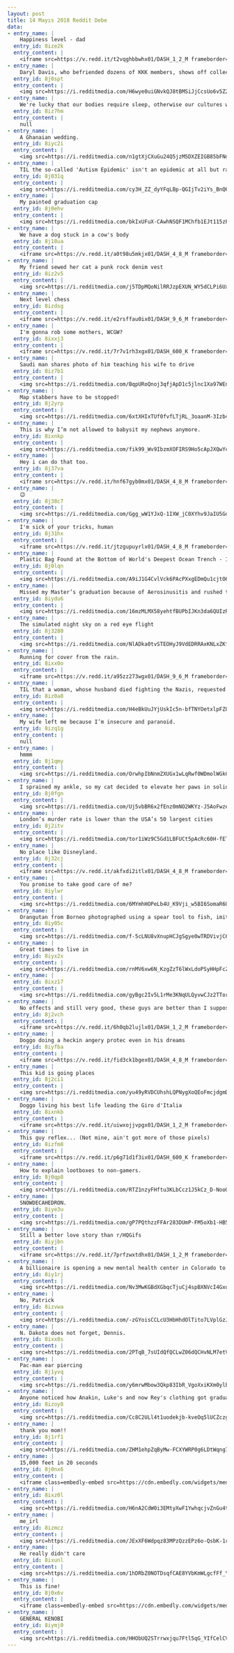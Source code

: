 ```yaml
---
layout: post
title: 14 Mayıs 2018 Reddit Debe
data:
- entry_name: |
    Happiness level - dad
  entry_id: 8ize2k
  entry_content: |
    <iframe src=https://v.redd.it/t2vqghbbwhx01/DASH_1_2_M frameborder=0></iframe>
- entry_name: |
    Daryl Davis, who befriended dozens of KKK members, shows off collection of robes surrendered to him
  entry_id: 8j0spt
  entry_content: |
    <img src=https://i.redditmedia.com/H6wye0uiGNvkQJ8tBMSiJjCcsUo6v5Z2BdkqxpVCxsU.jpg?s=ec51010a8db1dd6085f018319cd52146 frameborder=0>
- entry_name: |
    We're lucky that our bodies require sleep, otherwise our cultures would have us working 16-20 hour days.
  entry_id: 8iz7hm
  entry_content: |
    null
- entry_name: |
    A Ghanaian wedding.
  entry_id: 8iyc2i
  entry_content: |
    <img src=https://i.redditmedia.com/n1gtXjCXuGu24Q5jzM5DXZEIGB85bFNdS8iixvb_6to.jpg?s=d203cf552631b617dbc831adf0ea0be3 frameborder=0>
- entry_name: |
    TIL the so-called 'Autism Epidemic' isn't an epidemic at all but rather an increase in reported incidents due to a growing awareness of autism and changes to the condition’s diagnostic criteria.
  entry_id: 8j031q
  entry_content: |
    <img src=https://i.redditmedia.com/cy3H_ZZ_dyYFqLBp-QGIjTv2iYs_BnQ6PNjp79Z52nM.jpg?s=2868d56af941dfa6dc07c5e6f28fffe3 frameborder=0>
- entry_name: |
    My painted graduation cap
  entry_id: 8j0ehv
  entry_content: |
    <img src=https://i.redditmedia.com/bkIxUFuX-CAwhNSQF1MChfb1EJt115zP42Gd4OArbko.jpg?s=22ff06c5eb7a1fe703c288c815f9b6a7 frameborder=0>
- entry_name: |
    We have a dog stuck in a cow's body
  entry_id: 8j18ua
  entry_content: |
    <iframe src=https://v.redd.it/a0t98u5mkjx01/DASH_4_8_M frameborder=0></iframe>
- entry_name: |
    My friend sewed her cat a punk rock denim vest
  entry_id: 8iz2v5
  entry_content: |
    <img src=https://i.redditmedia.com/j5TDpMQoNilRRJzpEXUN_WY5dCLPi6UxepqIx3WHWTc.jpg?s=f9ecbf7e5e2e7935fdbd0e034b29f5c3 frameborder=0>
- entry_name: |
    Next level chess
  entry_id: 8izdsg
  entry_content: |
    <iframe src=https://v.redd.it/e2rsffau0ix01/DASH_9_6_M frameborder=0></iframe>
- entry_name: |
    I'm gonna rob some mothers, WCGW?
  entry_id: 8ixxj3
  entry_content: |
    <iframe src=https://v.redd.it/7r7v1rh3xgx01/DASH_600_K frameborder=0></iframe>
- entry_name: |
    Saudi man shares photo of him teaching his wife to drive
  entry_id: 8iz7b1
  entry_content: |
    <img src=https://i.redditmedia.com/BqpURoQnoj3qfjApD1c5jlnc1Xa97WEn7n7YNFJzQbw.jpg?s=49e663866f9d749cd4709862f4c9a4f4 frameborder=0>
- entry_name: |
    Map stabbers have to be stopped!
  entry_id: 8j2yrp
  entry_content: |
    <img src=https://i.redditmedia.com/6xtXHIxTUf0fvfLTjRL_3oaanM-3Izb4sIKXrcbSXyU.jpg?s=da74435f6cc93b6cb67d73ea3a54feba frameborder=0>
- entry_name: |
    This is why I’m not allowed to babysit my nephews anymore.
  entry_id: 8ixnkp
  entry_content: |
    <img src=https://i.redditmedia.com/fik99_Wv9IbzmXOFIRS9Ho5cApJXQwYcZKwtvJ1AVyM.jpg?s=928b28c91f3f3dfce9d472681b6e6862 frameborder=0>
- entry_name: |
    Hey i can do that too.
  entry_id: 8j37va
  entry_content: |
    <iframe src=https://v.redd.it/hnf67gyb0mx01/DASH_4_8_M frameborder=0></iframe>
- entry_name: |
    😉
  entry_id: 8j38c7
  entry_content: |
    <img src=https://i.redditmedia.com/Ggg_wW1YJxQ-1IXW_jC0XYhv9JaIU5GoKbkTR1J83rc.jpg?s=e377532e23d5d30ca5e8e69fcb607451 frameborder=0>
- entry_name: |
    I'm sick of your tricks, human
  entry_id: 8j31hx
  entry_content: |
    <iframe src=https://v.redd.it/jtzgupuyrlx01/DASH_4_8_M frameborder=0></iframe>
- entry_name: |
    Plastic Bag Found at the Bottom of World's Deepest Ocean Trench - It is now the deepest known piece of plastic trash, found at a depth of 36,000 feet inside the Mariana Trench.
  entry_id: 8j0lqn
  entry_content: |
    <img src=https://i.redditmedia.com/A9iJ1G4CvlVck6PAcPXxgEDmQu1cjtO6a_-x8m8eHDI.jpg?s=095bb9c506042c4e51995f7f73f1466a frameborder=0>
- entry_name: |
    Missed my Master’s graduation because of Aerosinusitis and rushed to emergency room. Here’s my dad handing me my insurance papers pretending to graduate me.
  entry_id: 8iydu6
  entry_content: |
    <img src=https://i.redditmedia.com/16mzMLMX58yehtfBUPbIJKn3da6QUIzResySF4IMfys.jpg?s=fe086706f1b1937bf8459d58cd5116c1 frameborder=0>
- entry_name: |
    The simulated night sky on a red eye flight
  entry_id: 8j3280
  entry_content: |
    <img src=https://i.redditmedia.com/NlADka0tvSTEOHyJ9VdEDRRAxKNLxZKfMqt_ilfT0aY.jpg?s=2d7d394104caf5bb4ba7c729b65526ae frameborder=0>
- entry_name: |
    Running for cover from the rain.
  entry_id: 8ixx0o
  entry_content: |
    <iframe src=https://v.redd.it/a95zz273wgx01/DASH_9_6_M frameborder=0></iframe>
- entry_name: |
    TIL that a woman, whose husband died fighting the Nazis, requested to be allowed to drive a tank to avenge her husband. She proved herself a skilled tank driver, died from injuries obtained in battle, and was posthumously named Hero of the Soviet Union.
  entry_id: 8iz0a8
  entry_content: |
    <img src=https://i.redditmedia.com/H4eBkUuJYjUskIc5n-bfTNYOetxlpFZ8ecSfXFTzfnU.jpg?s=e4f91131c1b8cd3c39972a7d2c068e1e frameborder=0>
- entry_name: |
    My wife left me because I’m insecure and paranoid.
  entry_id: 8izq1g
  entry_content: |
    null
- entry_name: |
    hmmm
  entry_id: 8j1qmy
  entry_content: |
    <img src=https://i.redditmedia.com/OrwhpIbNnmZXUGx1wLqRwf0WDmolWGkChgpc04-WWOs.jpg?s=19bb728c5e79c8ee82f415b5343e472d frameborder=0>
- entry_name: |
    I sprained my ankle, so my cat decided to elevate her paws in solidarity
  entry_id: 8j0fgn
  entry_content: |
    <img src=https://i.redditmedia.com/Uj5vbBR6x2fEnz0mNO2WKYz-J5AoFwzePAnZTOoZ-Ss.jpg?s=66c2803f5f4d90442992d200c6d4e806 frameborder=0>
- entry_name: |
    London’s murder rate is lower than the USA’s 50 largest cities
  entry_id: 8j2itv
  entry_content: |
    <img src=https://i.redditmedia.com/tor1iWz9C5Gd1LBFUCt5pAcRc60H-fETRYoZg3ON1Ds.jpg?s=f59f624c93b6d22a3f035e4a742bcd9f frameborder=0>
- entry_name: |
    No place like Disneyland.
  entry_id: 8j32cj
  entry_content: |
    <iframe src=https://v.redd.it/akfxdi2itlx01/DASH_4_8_M frameborder=0></iframe>
- entry_name: |
    You promise to take good care of me?
  entry_id: 8iylwr
  entry_content: |
    <img src=https://i.redditmedia.com/6MYmhHOPeLb4U_K9Vji_w5BI6SomaR6Qo-ybtgnu4Ic.jpg?s=5b6afd9ca44c5e8d486fa9aa4d42fb56 frameborder=0>
- entry_name: |
    Orangutan from Borneo photographed using a spear tool to fish, imitating local fishermen
  entry_id: 8iy05c
  entry_content: |
    <img src=https://i.redditmedia.com/f-5cLNU8vXnupHCJgSgye0wTRDVivjC6QW0vWGtm1A4.jpg?s=24639d94fc96518fb4f9288da9fafcd0 frameborder=0>
- entry_name: |
    Great times to live in
  entry_id: 8iyx2x
  entry_content: |
    <img src=https://i.redditmedia.com/rnMV6xw6N_KzgZzT6lWxLdoPSyHHpFcZ9s7_nt4rgTw.jpg?s=028c70dd5cefdbbed401ecfc5b4343c8 frameborder=0>
- entry_name: |
  entry_id: 8ixz17
  entry_content: |
    <img src=https://i.redditmedia.com/gyBgc2Iv5L1rMe3KNqULQyvwCJz2TTorVwdkN3TrJX4.jpg?s=65a20ca63e976436a037a79c0bb44eab frameborder=0>
- entry_name: |
    No effects and still very good, these guys are better than I supposed.
  entry_id: 8j2vch
  entry_content: |
    <iframe src=https://v.redd.it/6h0qb2lujlx01/DASH_1_2_M frameborder=0></iframe>
- entry_name: |
    Doggo doing a heckin angery protec even in his dreams
  entry_id: 8iyfba
  entry_content: |
    <iframe src=https://v.redd.it/fid3ck1bgex01/DASH_4_8_M frameborder=0></iframe>
- entry_name: |
    This kid is going places
  entry_id: 8j2ci1
  entry_content: |
    <img src=https://i.redditmedia.com/yu49yRVDCUhshLQPNygXoQEoFmcjdgmDXW9Azqz8Uxc.jpg?s=6ceaf461652900126fba09460f141bdd frameborder=0>
- entry_name: |
    Doggo living his best life leading the Giro d'Italia
  entry_id: 8ixnkb
  entry_content: |
    <iframe src=https://v.redd.it/uiwxojjvpgx01/DASH_1_2_M frameborder=0></iframe>
- entry_name: |
    This guy reflex... (Not mine, ain't got more of those pixels)
  entry_id: 8izfm8
  entry_content: |
    <iframe src=https://v.redd.it/p6g71d1f3ix01/DASH_600_K frameborder=0></iframe>
- entry_name: |
    How to explain lootboxes to non-gamers.
  entry_id: 8j0qp8
  entry_content: |
    <img src=https://i.redditmedia.com/RTZ1nzyFHftu3KLbCcz1J5kCz_D-NooQ6wIJ4ZSRsPo.jpg?s=09c5b1ae95014f9b62d10af6319d4ca7 frameborder=0>
- entry_name: |
    SNOWDECAHEDRON.
  entry_id: 8iye3u
  entry_content: |
    <img src=https://i.redditmedia.com/gP7PQthzzFFAr283DUmP-FM5oXb1-HB5xNoySfpqNXQ.jpg?s=6126b10a17c559323649fb0973cd113f frameborder=0>
- entry_name: |
    Still a better love story than r/HQGifs
  entry_id: 8iyjbn
  entry_content: |
    <iframe src=https://v.redd.it/7prfzwxtdhx01/DASH_1_2_M frameborder=0></iframe>
- entry_name: |
    A billionaire is opening a new mental health center in Colorado to treat veterans and their families
  entry_id: 8iy1rj
  entry_content: |
    <img src=https://i.redditmedia.com/Nv3MwKGBdXGbqcTjuCj4spBXNVcI4GxokLNS7KM1Mh4.jpg?s=cc41f62b9e6fcda8f0111dcce4c9bae8 frameborder=0>
- entry_name: |
    No, Patrick
  entry_id: 8izvwa
  entry_content: |
    <img src=https://i.redditmedia.com/-zGYoisCCLcU3HbHhdOlTito7LVplGzJBT-qKWtRP8Q.jpg?s=3ef64f63c9981f6ad1c84fab368990d4 frameborder=0>
- entry_name: |
    N. Dakota does not forget, Dennis.
  entry_id: 8ixx8s
  entry_content: |
    <img src=https://i.redditmedia.com/2PTqB_7sUIdQfQCLwZ06dQCHvNLM7etVaQ19kHeF22s.jpg?s=2dee2375b0075981bf82421cd44226d3 frameborder=0>
- entry_name: |
    Pac-man ear piercing
  entry_id: 8j1yvq
  entry_content: |
    <img src=https://i.redditmedia.com/y6mrwMbow3Qkp83IbR_VgoXxiKXm0ylbkLfafQBPbTE.jpg?s=541e71521c3bb6ed3cbf6ce16ed0d2ba frameborder=0>
- entry_name: |
    Anyone noticed how Anakin, Luke's and now Rey's clothing got gradually darker in each of the trilogies?
  entry_id: 8izoy8
  entry_content: |
    <img src=https://i.redditmedia.com/Cc8C2ULl4t1uodekjb-kveOq5lUCZczgowFX4AEYevc.png?s=94855804df2fb5002d211eb4e1a2d820 frameborder=0>
- entry_name: |
    thank you mom!!
  entry_id: 8j1rf1
  entry_content: |
    <img src=https://i.redditmedia.com/ZHM1ehpZqByMw-FCXYWRP0g6LDtWqng7_4LOWPQm0qw.jpg?s=f1cc2d2393f1cd28bea4bcf262cb6d5f frameborder=0>
- entry_name: |
    15,000 feet in 20 seconds
  entry_id: 8j0nx6
  entry_content: |
    <iframe class=embedly-embed src=https://cdn.embedly.com/widgets/media.html?src=https%3A%2F%2Fgfycat.com%2Fifr%2FElaborateEnlightenedIndianrockpython&url=https%3A%2F%2Fgfycat.com%2Felaborateenlightenedindianrockpython&image=https%3A%2F%2Fthumbs.gfycat.com%2FElaborateEnlightenedIndianrockpython-size_restricted.gif&key=522baf40bd3911e08d854040d3dc5c07&type=text%2Fhtml&schema=gfycat width=600 height=338 scrolling=no frameborder=0 allowfullscreen></iframe>
- entry_name: |
  entry_id: 8ixz0l
  entry_content: |
    <img src=https://i.redditmedia.com/H6nA2CdW0i3EMtyXwF1YwhqcjvZnGu4tlxZ2mHZaM_w.jpg?s=c2a0dff940e7515da72cd6b2949d8122 frameborder=0>
- entry_name: |
    me_irl
  entry_id: 8izmcz
  entry_content: |
    <img src=https://i.redditmedia.com/JExXF6Wdpqz83MPzQzzEPz6o-QsbK-1rluODwtQokBc.png?s=12329825504d531dfc44c2a5d942bdfa frameborder=0>
- entry_name: |
    He really didn't care
  entry_id: 8ixunl
  entry_content: |
    <img src=https://i.redditmedia.com/1hDRbZ0NOTDsqfCAE8YVbKmWLgcfFf_YFrIg0mgUc2Q.png?s=22fc6e2756eb0a28c17027236cfe2cae frameborder=0>
- entry_name: |
    This is fine!
  entry_id: 8j0x6v
  entry_content: |
    <iframe class=embedly-embed src=https://cdn.embedly.com/widgets/media.html?src=https%3A%2F%2Fgfycat.com%2Fifr%2FChiefAdorableLabradorretriever&url=https%3A%2F%2Fgfycat.com%2Fgifs%2Fdetail%2FChiefAdorableLabradorretriever&image=https%3A%2F%2Fthumbs.gfycat.com%2FChiefAdorableLabradorretriever-size_restricted.gif&key=522baf40bd3911e08d854040d3dc5c07&type=text%2Fhtml&schema=gfycat width=600 height=1067 scrolling=no frameborder=0 allowfullscreen></iframe>
- entry_name: |
    GENERAL KENOBI
  entry_id: 8iymj0
  entry_content: |
    <img src=https://i.redditmedia.com/HHObUQ2STrrwxjqu7Ftl5qG_YIfCelCV00g4CVDq3pc.jpg?s=b34645c112c995e3d68d11714a96ba42 frameborder=0>
---
```

